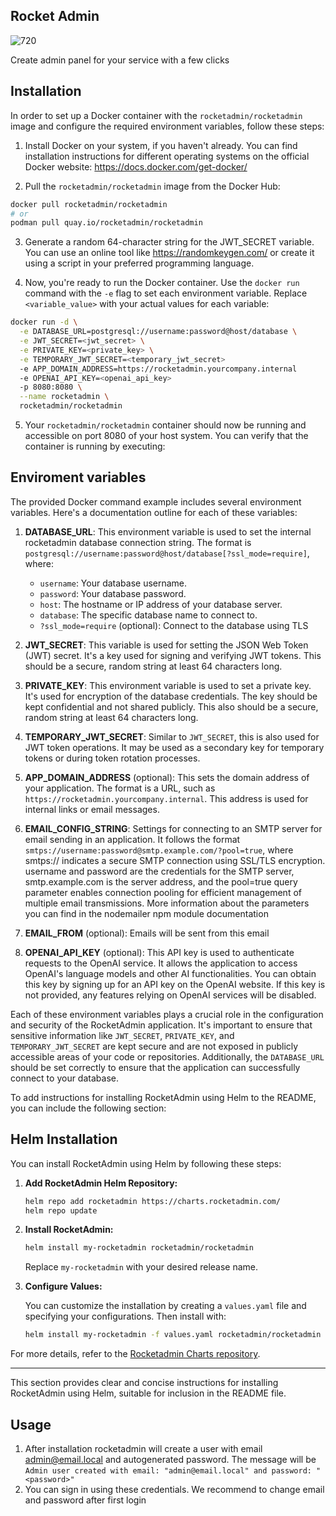 ## Rocket Admin

![720](https://github.com/rocket-admin/rocketadmin/assets/75169/31f1ac1b-ded0-40b6-984a-e50a3ddc4ee2)

Create admin panel for your service with a few clicks

## Installation

In order to set up a Docker container with the `rocketadmin/rocketadmin` image and configure the required environment variables, follow these steps:

1. Install Docker on your system, if you haven't already. You can find installation instructions for different operating systems on the official Docker website: https://docs.docker.com/get-docker/

2. Pull the `rocketadmin/rocketadmin` image from the Docker Hub:

```bash
docker pull rocketadmin/rocketadmin
# or
podman pull quay.io/rocketadmin/rocketadmin
```

3. Generate a random 64-character string for the JWT_SECRET variable. You can use an online tool like https://randomkeygen.com/ or create it using a script in your preferred programming language.

4. Now, you're ready to run the Docker container. Use the `docker run` command with the `-e` flag to set each environment variable. Replace `<variable_value>` with your actual values for each variable:

```bash
docker run -d \
  -e DATABASE_URL=postgresql://username:password@host/database \
  -e JWT_SECRET=<jwt_secret> \
  -e PRIVATE_KEY=<private_key> \
  -e TEMPORARY_JWT_SECRET=<temporary_jwt_secret>
  -e APP_DOMAIN_ADDRESS=https://rocketadmin.yourcompany.internal
  -e OPENAI_API_KEY=<openai_api_key>
  -p 8080:8080 \
  --name rocketadmin \
  rocketadmin/rocketadmin
```

5. Your `rocketadmin/rocketadmin` container should now be running and accessible on port 8080 of your host system. You can verify that the container is running by executing:

## Enviroment variables

The provided Docker command example includes several environment variables. Here's a documentation outline for each of these variables:

1. **DATABASE_URL**: This environment variable is used to set the internal rocketadmin database connection string. The format is `postgresql://username:password@host/database[?ssl_mode=require]`, where:

   - `username`: Your database username.
   - `password`: Your database password.
   - `host`: The hostname or IP address of your database server.
   - `database`: The specific database name to connect to.
   - `?ssl_mode=require` (optional): Connect to the database using TLS

2. **JWT_SECRET**: This variable is used for setting the JSON Web Token (JWT) secret. It's a key used for signing and verifying JWT tokens. This should be a secure, random string at least 64 characters long.

3. **PRIVATE_KEY**: This environment variable is used to set a private key. It's used for encryption of the database credentials. The key should be kept confidential and not shared publicly. This also should be a secure, random string at least 64 characters long.

4. **TEMPORARY_JWT_SECRET**: Similar to `JWT_SECRET`, this is also used for JWT token operations. It may be used as a secondary key for temporary tokens or during token rotation processes.

5. **APP_DOMAIN_ADDRESS** (optional): This sets the domain address of your application. The format is a URL, such as `https://rocketadmin.yourcompany.internal`. This address is used for internal links or email messages.
6. **EMAIL_CONFIG_STRING**: Settings for connecting to an SMTP server for email sending in an application. It follows the format `smtps://username:password@smtp.example.com/?pool=true`, where smtps:// indicates a secure SMTP connection using SSL/TLS encryption. username and password are the credentials for the SMTP server, smtp.example.com is the server address, and the pool=true query parameter enables connection pooling for efficient management of multiple email transmissions. More information about the parameters you can find in the nodemailer npm module documentation
7. **EMAIL_FROM** (optional): Emails will be sent from this email

8. **OPENAI_API_KEY** (optional): This API key is used to authenticate requests to the OpenAI service. It allows the application to access OpenAI's language models and other AI functionalities. You can obtain this key by signing up for an API key on the OpenAI website. If this key is not provided, any features relying on OpenAI services will be disabled.

Each of these environment variables plays a crucial role in the configuration and security of the RocketAdmin application. It's important to ensure that sensitive information like `JWT_SECRET`, `PRIVATE_KEY`, and `TEMPORARY_JWT_SECRET` are kept secure and are not exposed in publicly accessible areas of your code or repositories. Additionally, the `DATABASE_URL` should be set correctly to ensure that the application can successfully connect to your database.

To add instructions for installing RocketAdmin using Helm to the README, you can include the following section:

## Helm Installation

You can install RocketAdmin using Helm by following these steps:

1. **Add RocketAdmin Helm Repository:**

   ```sh
   helm repo add rocketadmin https://charts.rocketadmin.com/
   helm repo update
   ```

2. **Install RocketAdmin:**

   ```sh
   helm install my-rocketadmin rocketadmin/rocketadmin
   ```

   Replace `my-rocketadmin` with your desired release name.

3. **Configure Values:**

   You can customize the installation by creating a `values.yaml` file and specifying your configurations. Then install with:

   ```sh
   helm install my-rocketadmin -f values.yaml rocketadmin/rocketadmin
   ```

For more details, refer to the [Rocketadmin Charts repository](https://artifacthub.io/packages/helm/rocketadmin/rocketadmin).

---

This section provides clear and concise instructions for installing RocketAdmin using Helm, suitable for inclusion in the README file.

## Usage

1. After installation rocketadmin will create a user with email admin@email.local and autogenerated password. The message will be `Admin user created with email: "admin@email.local" and password: "<password>"`
2. You can sign in using these credentials. We recommend to change email and password after first login
